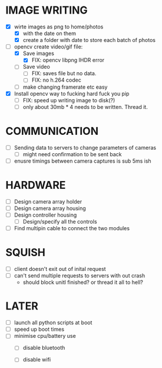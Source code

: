 
# IMAGE WRITING
- [x] wirte images as png to home/photos
  - [x] with the date on them
  - [x] create a folder with date to store each batch of photos
- [ ] opencv create video/gif file:
  - [x] Save images
    - [x] FIX: opencv libpng IHDR error
  - [ ] Save video 
    - [ ] FIX: saves file but no data.
    - [ ] FIX: no h.264 codec
  - [ ] make changing framerate etc easy
- [x] Install opencv way to fucking hard fuck you pip
  - [ ] FIX: speed up writing image to disk(?)
  - [ ] only about 30mb * 4 needs to be written. Thread it. 

# COMMUNICATION 
- [ ] Sending data to servers to change parameters of cameras 
  - [ ] might need confirmation to be sent back
- [ ] enusre timings between camera captures is sub 5ms ish

# HARDWARE
- [ ] Design camera array holder
- [ ] Design camera array housing
- [ ] Design controller housing
  - [ ] Design/specify all the controls
- [ ] Find multipin cable to connect the two modules

# SQUISH
- [ ] client doesn't exit out of inital request
- [ ] can't send multiple requests to servers with out crash 
  - should block unitl finished? or thread it all to hell?

# LATER
- [ ] launch all python scripts at boot
- [ ] speed up boot times
- [ ] minimise cpu/battery use
  - [ ] disable bluetooth
  - [ ] disable wifi

